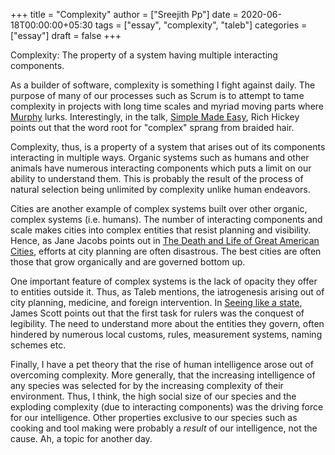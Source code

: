 +++
title = "Complexity"
author = ["Sreejith Pp"]
date = 2020-06-18T00:00:00+05:30
tags = ["essay", "complexity", "taleb"]
categories = ["essay"]
draft = false
+++

Complexity: The property of a system having multiple interacting components.

As a builder of software, complexity is something I fight against daily. The purpose of many of our processes such as Scrum is to attempt to tame complexity in projects with long time scales and myriad moving parts where [Murphy](https://en.wikipedia.org/wiki/Murphy%27s%5Flaw) lurks. Interestingly, in the talk, [Simple Made Easy](https://www.youtube.com/watch?v=oytL881p-nQ), Rich Hickey points out that the word root for "complex" sprang from braided hair.

Complexity, thus, is a property of a system that arises out of its components interacting in multiple ways. Organic systems such as humans and other animals have numerous interacting components which puts a limit on our ability to understand them. This is probably the result of the process of natural selection being unlimited by complexity unlike human endeavors.

Cities are another example of complex systems built over other organic, complex systems (i.e. humans). The number of interacting components and scale makes cities into complex entities that resist planning and visibility. Hence, as Jane Jacobs points out in [The Death and Life of Great American Cities](https://www.goodreads.com/book/show/30833.The%5FDeath%5Fand%5FLife%5Fof%5FGreat%5FAmerican%5FCities), efforts at city planning are often disastrous. The best cities are often those that grow organically and are governed bottom up.

One important feature of complex systems is the lack of opacity they offer to entities outside it. Thus, as Taleb mentions, the iatrogenesis arising out of city planning, medicine, and foreign intervention. In [Seeing like a state](https://www.goodreads.com/book/show/20186.Seeing%5FLike%5Fa%5FState), James Scott points out that the first task for rulers was the conquest of legibility. The need to understand more about the entities they govern, often hindered by numerous local customs, rules, measurement systems, naming schemes etc.

Finally, I have a pet theory that the rise of human intelligence arose out of overcoming complexity. More generally, that the increasing intelligence of any species was selected for by the increasing complexity of their environment. Thus, I think, the high social size of our species and the exploding complexity (due to interacting components) was the driving force for our intelligence. Other properties exclusive to our species such as cooking and tool making were probably a _result_ of our intelligence, not the cause. Ah, a topic for another day.

